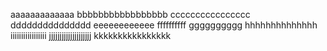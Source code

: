 aaaaaaaaaaaaa
bbbbbbbbbbbbbbbbb
cccccccccccccccc
ddddddddddddddd
eeeeeeeeeeee
ffffffffff
gggggggggg
hhhhhhhhhhhhhh
iiiiiiiiiiiiiiiii
jjjjjjjjjjjjjjjjjjjj
kkkkkkkkkkkkkkkk
